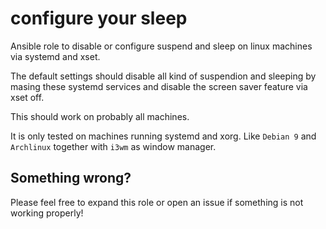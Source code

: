  configure your sleep
==========================
Ansible role to disable or configure suspend and sleep on linux machines via systemd and xset.

The default settings should disable all kind of suspendion and sleeping by masing these systemd services and disable the screen saver feature via xset off.

This should work on probably all machines.

It is only tested on machines running systemd and xorg. Like ``Debian 9`` and ``Archlinux`` together with ``i3wm`` as window manager.

 Something wrong?
---------------
Please feel free to expand this role or open an issue if something is not working properly!
